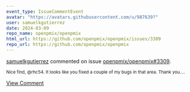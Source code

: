 ```yaml
---
event_type: IssueCommentEvent
avatar: "https://avatars.githubusercontent.com/u/987639?"
user: samuelkgutierrez
date: 2024-03-09
repo_name: openpmix/openpmix
html_url: https://github.com/openpmix/openpmix/issues/3309
repo_url: https://github.com/openpmix/openpmix
---
```


<a href='https://github.com/samuelkgutierrez' target='_blank'>samuelkgutierrez</a> commented on issue <a href='https://github.com/openpmix/openpmix/issues/3309' target='_blank'>openpmix/openpmix#3309</a>.

<small>Nice find, @rhc54. It looks like you fixed a couple of my bugs in that area. Thank you....</small>

<a href='https://github.com/openpmix/openpmix/issues/3309' target='_blank'>View Comment</a>